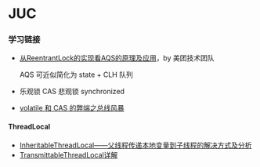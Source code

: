 #  JUC



### 学习链接

- [从ReentrantLock的实现看AQS的原理及应用](https://tech.meituan.com/2019/12/05/aqs-theory-and-apply.html)，by 美团技术团队

  AQS 可近似简化为 state + CLH 队列

- 乐观锁 CAS 悲观锁 synchronized

- [volatile 和 CAS 的弊端之总线风暴](https://www.cnblogs.com/jiagoujishu/p/13744544.html)

#### ThreadLocal

- [InheritableThreadLocal——父线程传递本地变量到子线程的解决方式及分析](https://blog.csdn.net/hewenbo111/article/details/80487252)
- [TransmittableThreadLocal详解](https://www.jianshu.com/p/e0774f965aa3)

